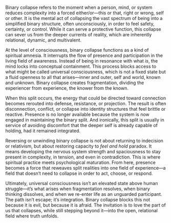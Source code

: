 Binary collapse refers to the moment when a person, mind, or system reduces complexity into a forced either/or—this or that, right or wrong, self or other. It is the mental act of collapsing the vast spectrum of being into a simplified binary structure, often unconsciously, in order to feel safety, certainty, or control. While it can serve a protective function, this collapse can sever us from the deeper currents of reality, which are inherently relational, dynamic, and multivalent.

At the level of consciousness, binary collapse functions as a kind of spiritual amnesia. It interrupts the flow of presence and participation in the living field of awareness. Instead of being in resonance with what _is_, the mind locks into conceptual containment. This process blocks access to what might be called universal consciousness, which is not a fixed state but a fluid openness to all that arises—inner and outer, self and world, known and unknown. Binary collapse creates fragmentation, dividing the experiencer from experience, the knower from the known.

When this split occurs, the energy that could be directed toward connection becomes rerouted into defense, resistance, or projection. The result is often disconnection, conflict, or collapse into identity structures that feel brittle or reactive. Presence is no longer available because the system is now engaged in maintaining the binary split. And ironically, this split is usually in service of avoiding discomfort that the deeper self is already capable of holding, had it remained integrated.

Reversing or unwinding binary collapse is not about returning to indecision or relativism, but about restoring capacity to _feel and hold_ paradox. It means developing the nervous system strength and spaciousness to stay present in complexity, in tension, and even in contradiction. This is where spiritual practice meets psychological maturation. From here, presence becomes a force that reweaves split realities into one field of experience—a field that doesn’t need to collapse in order to act, choose, or respond.

Ultimately, universal consciousness isn’t an elevated state above human struggle—it’s what arises when fragmentation resolves, when binary thinking dissolves, and when we re-enter life as an unguarded participant. The path isn’t escape; it’s integration. Binary collapse blocks this not because it is evil, but because it is afraid. The invitation is to love the part of us that collapses, while still stepping beyond it—into the open, relational field where truth unfolds.